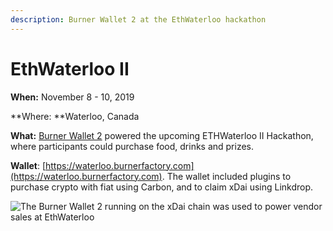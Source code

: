 ```yaml
---
description: Burner Wallet 2 at the EthWaterloo hackathon
---
```


# EthWaterloo II

**When:** November 8 - 10, 2019

**Where: **Waterloo, Canada

**What:**  [Burner Wallet 2](../../../for-users/wallets/burner-wallet-2.md) powered the upcoming ETHWaterloo II Hackathon, where participants could purchase food, drinks and prizes.

**Wallet**: [https://waterloo.burnerfactory.com](https://waterloo.burnerfactory.com). The wallet included plugins to purchase crypto with fiat using Carbon, and to claim xDai using Linkdrop.&#x20;

![The Burner Wallet 2 running on the  xDai chain was used to power vendor sales at EthWaterloo](../../../.gitbook/assets/Eth\_Waterloo.png)
